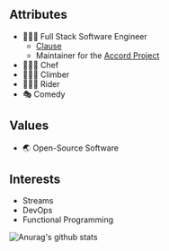 ## Attributes
- 👩🏻‍💻 Full Stack Software Engineer
  - [Clause][clause]
  - Maintainer for the [Accord Project][ap]
- 👩🏻‍🍳 Chef
- 🧗🏻‍♀️ Climber
- 🚴🏻‍♀️ Rider
- 🎭 Comedy

## Values
- 🌏 Open-Source Software

## Interests
- Streams
- DevOps
- Functional Programming

![Anurag's github stats](https://github-readme-stats.vercel.app/api?username=irmerk)

[ap]: https://github.com/accordproject
[clause]: http://www.clause.io/
